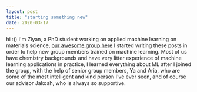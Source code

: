 ```yaml
---
layout: post
title: "starting something new"
date: 2020-03-17
---
```


hi :)) I'm Ziyan, a PhD student working on applied machine learning on materials science, [our awesome group here](https://www.brgochchemistry.com/)
I started writing these posts in order to help new group members trained on machine learning. Most of us have chemistry backgrounds and have very litter experience of machine learning applications in practice, I learned everything about ML after I joined the group, with the help of senior group members, Ya and Aria, who are some of the most intelligent and kind person I've ever seen, and of course our advisor Jakoah, who is always so supportive. 
